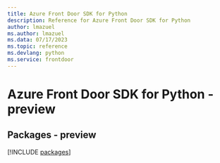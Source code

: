 ```yaml
---
title: Azure Front Door SDK for Python
description: Reference for Azure Front Door SDK for Python
author: lmazuel
ms.author: lmazuel
ms.data: 07/17/2023
ms.topic: reference
ms.devlang: python
ms.service: frontdoor
---
```

# Azure Front Door SDK for Python - preview
## Packages - preview
[!INCLUDE [packages](front-door-index.md)]